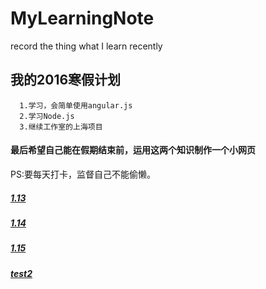 # MyLearningNote
record the thing what I learn recently
## 我的2016寒假计划

      1.学习，会简单使用angular.js 
      2.学习Node.js
      3.继续工作室的上海项目
      
#### 最后希望自己能在假期结束前，运用这两个知识制作一个小网页
PS:要每天打卡，监督自己不能偷懒。 

##### [1.13](http://blog.sina.com.cn/s/blog_6943c2590102w79z.html)
##### [1.14](http://blog.sina.com.cn/s/blog_6943c2590102w7ez.html)
##### [1.15](http://blog.sina.com.cn/s/blog_6943c2590102w7k9.html)
##### [test2](https://github.com/skykobe/MyLearningNote/issues/2)

